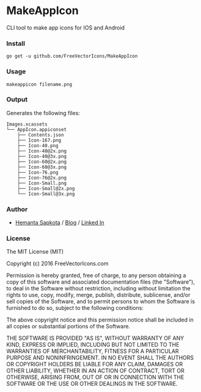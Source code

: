 # MakeAppIcon
CLI tool to make app icons for IOS and Android

### Install ###

```go get -u github.com/FreeVectorIcons/MakeAppIcon```

### Usage ###
```makeappicon filename.png```

### Output ###

Generates the following files:

```
Images.xcassets
└── AppIcon.appiconset
    ├── Contents.json
    ├── Icon-167.png
    ├── Icon-40.png
    ├── Icon-40@2x.png
    ├── Icon-40@3x.png
    ├── Icon-60@2x.png
    ├── Icon-60@3x.png
    ├── Icon-76.png
    ├── Icon-76@2x.png
    ├── Icon-Small.png
    ├── Icon-Small@2x.png
    └── Icon-Small@3x.png

```

### Author ###
* [Hemanta Sapkota](https://twitter.com/ozhemanta) / [Blog](http://hemantasapkota.github.io/) / [Linked In](https://au.linkedin.com/in/hemantasapkota)

### License ###
The MIT License (MIT)

Copyright (c) 2016 FreeVectorIcons.com

Permission is hereby granted, free of charge, to any person obtaining a copy
of this software and associated documentation files (the "Software"), to deal
in the Software without restriction, including without limitation the rights
to use, copy, modify, merge, publish, distribute, sublicense, and/or sell
copies of the Software, and to permit persons to whom the Software is
furnished to do so, subject to the following conditions:

The above copyright notice and this permission notice shall be included in all
copies or substantial portions of the Software.

THE SOFTWARE IS PROVIDED "AS IS", WITHOUT WARRANTY OF ANY KIND, EXPRESS OR
IMPLIED, INCLUDING BUT NOT LIMITED TO THE WARRANTIES OF MERCHANTABILITY,
FITNESS FOR A PARTICULAR PURPOSE AND NONINFRINGEMENT. IN NO EVENT SHALL THE
AUTHORS OR COPYRIGHT HOLDERS BE LIABLE FOR ANY CLAIM, DAMAGES OR OTHER
LIABILITY, WHETHER IN AN ACTION OF CONTRACT, TORT OR OTHERWISE, ARISING FROM,
OUT OF OR IN CONNECTION WITH THE SOFTWARE OR THE USE OR OTHER DEALINGS IN THE
SOFTWARE.

